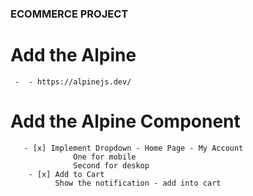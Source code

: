 ### ECOMMERCE PROJECT

# Add the Alpine 
     -  - https://alpinejs.dev/
# Add the Alpine Component
       - [x] Implement Dropdown - Home Page - My Account 
                  One for mobile 
                  Second for deskop
        - [x] Add to Cart
              Show the notification - add into cart